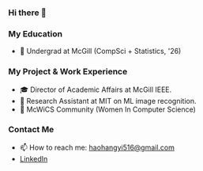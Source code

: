 ### Hi there 👋

<!--
**HathawayQAQ/HathawayQAQ** is a ✨ _special_ ✨ repository because its `README.md` (this file) appears on your GitHub profile.
-->
### My Education
- 🏫 Undergrad at McGill (CompSci + Statistics, '26)
### My Project & Work Experience
- 🎓 Director of Academic Affairs at McGill IEEE.
- 📑 Research Assistant at MIT on ML image recognition.
- 👭 McWiCS Community (Women In Computer Science)
### Contact Me
- 📫 How to reach me: haohangyi516@gmail.com
- [LinkedIn](https://www.linkedin.com/in/hangyihao/)


